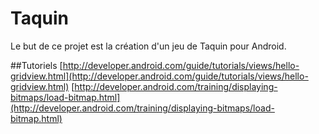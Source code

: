 # Taquin
Le but de ce projet est la création d'un jeu de Taquin pour Android. 

##Tutoriels
[http://developer.android.com/guide/tutorials/views/hello-gridview.html](http://developer.android.com/guide/tutorials/views/hello-gridview.html)
[http://developer.android.com/training/displaying-bitmaps/load-bitmap.html](http://developer.android.com/training/displaying-bitmaps/load-bitmap.html)

